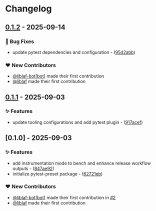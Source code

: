 # Changelog

## [0.1.2](https://github.com/liblaf/pytest-preset/compare/v0.1.1..v0.1.2) - 2025-09-14

### 🐛 Bug Fixes

- update pytest dependencies and configuration - ([95d2abb](https://github.com/liblaf/pytest-preset/commit/95d2abba0af0a533f5f6afe497d13789484c2c26))

### ❤️ New Contributors

- [@liblaf-bot[bot]](https://github.com/apps/liblaf-bot) made their first contribution
- [@liblaf](https://github.com/liblaf) made their first contribution

## [0.1.1](https://github.com/liblaf/pytest-preset/compare/v0.1.0..v0.1.1) - 2025-09-03

### ✨ Features

- update tooling configurations and add pytest plugin - ([917acef](https://github.com/liblaf/pytest-preset/commit/917acef1440a5452401924ad5b07a0bf82d94b29))

## [0.1.0] - 2025-09-03

### ✨ Features

- add instrumentation mode to bench and enhance release workflow outputs - ([847ae92](https://github.com/liblaf/pytest-preset/commit/847ae92128db52c7e605fe19f0c13e4e21ce7296))
- initialize pytest-preset package - ([62721eb](https://github.com/liblaf/pytest-preset/commit/62721eb970386492fa5738e4c480a84fb3dbc079))

### ❤️ New Contributors

- [@liblaf-bot[bot]](https://github.com/apps/liblaf-bot) made their first contribution in [#2](https://github.com/liblaf/pytest-preset/pull/2)
- [@liblaf](https://github.com/liblaf) made their first contribution
